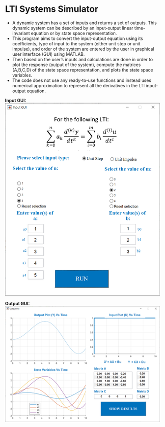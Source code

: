 # LTI Systems Simulator

* A dynamic system has a set of inputs and returns a set of outputs. This dynamic system can be described by an input-output linear time-invariant equation or by state space representation. 
* This program aims to convert the input-output equation using its coefficients, type of input to the system (either unit step or unit impulse), and order of the system are
entered by the user in graphical user interface (GUI) using MATLAB.
* Then based on the user’s inputs and calculations are done in order to plot the response (output of the system), compute the matrices (A,B,C,D) of the state space representation, and plots the state space variables. 
* The code does not use any ready-to-use functions and instead uses numerical approximation to represent all the derivatives in the LTI input-output equation.

**Input GUI:**  
![Input](https://github.com/dinaabdulrasoul/LTI-Systems-Simulator/blob/main/input.PNG)

**Output GUI:**
![Output](https://github.com/dinaabdulrasoul/LTI-Systems-Simulator/blob/main/output.PNG)
